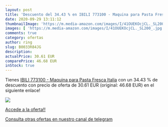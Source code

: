 ```yaml
---
layout: post
title: 'Descuento del 34.43 % en IBILI 773100 - Maquina para Pasta Fresca'
date: 2020-09-29 13:11:12
thumbnailImage: 'https://m.media-amazon.com/images/I/41OUEKOcjCL._SL200_.jpg'
images: [ 'https://m.media-amazon.com/images/I/41OUEKOcjCL._SL200_.jpg' ]
comments: true
category: ofertas
author: ring
slug: B0033R84JG
description:
actualPrice: 30.61 EUR
comparePrice: 46.68 EUR
inStock: true
---
```


Tienes [IBILI 773100 - Maquina para Pasta Fresca Italia](https://www.amazon.com/dp/B0033R84JG/?tag=redken08-20) con un 34.43 % de descuento con precio de oferta de 30.61 EUR (original: 46.68 EUR) en el siguiente enlace!

[![](https://m.media-amazon.com/images/I/41OUEKOcjCL._SL200_.jpg)](https://www.amazon.com/dp/B0033R84JG/?tag=redken08-20)

[Accede a la oferta!!](https://www.amazon.com/dp/B0033R84JG/?tag=redken08-20)

[Consulta otras ofertas en nuestro canal de telegram](https://t.me/s/ofertas25)
